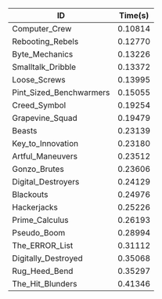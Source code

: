 |ID|Time(s)|
|-|-|
|Computer_Crew|0.10814|
|Rebooting_Rebels|0.12770|
|Byte_Mechanics|0.13226|
|Smalltalk_Dribble|0.13372|
|Loose_Screws|0.13995|
|Pint_Sized_Benchwarmers|0.15055|
|Creed_Symbol|0.19254|
|Grapevine_Squad|0.19479|
|Beasts|0.23139|
|Key_to_Innovation|0.23180|
|Artful_Maneuvers|0.23512|
|Gonzo_Brutes|0.23606|
|Digital_Destroyers|0.24129|
|Blackouts|0.24976|
|Hackerjacks|0.25226|
|Prime_Calculus|0.26193|
|Pseudo_Boom|0.28994|
|The_ERROR_List|0.31112|
|Digitally_Destroyed|0.35068|
|Rug_Heed_Bend|0.35297|
|The_Hit_Blunders|0.41346|
